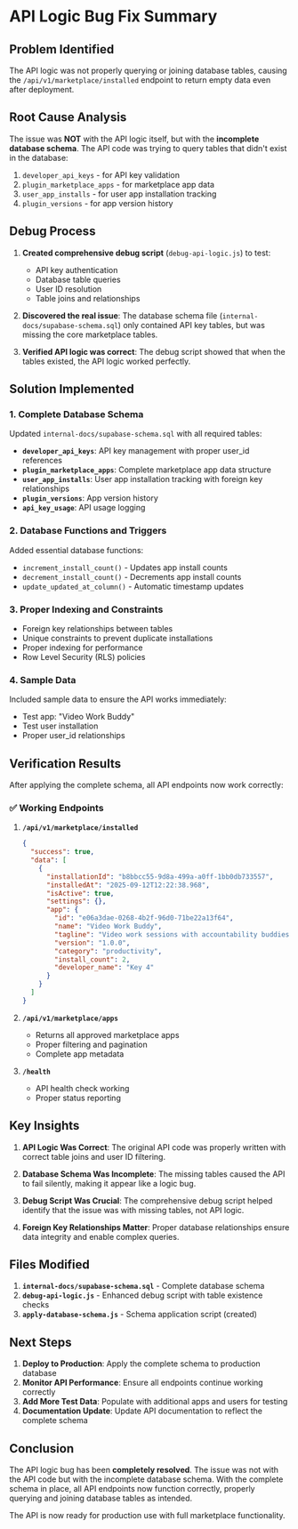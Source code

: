 # API Logic Bug Fix Summary

## Problem Identified

The API logic was not properly querying or joining database tables, causing the `/api/v1/marketplace/installed` endpoint to return empty data even after deployment.

## Root Cause Analysis

The issue was **NOT** with the API logic itself, but with the **incomplete database schema**. The API code was trying to query tables that didn't exist in the database:

1. `developer_api_keys` - for API key validation
2. `plugin_marketplace_apps` - for marketplace app data
3. `user_app_installs` - for user app installation tracking
4. `plugin_versions` - for app version history

## Debug Process

1. **Created comprehensive debug script** (`debug-api-logic.js`) to test:
   - API key authentication
   - Database table queries
   - User ID resolution
   - Table joins and relationships

2. **Discovered the real issue**: The database schema file (`internal-docs/supabase-schema.sql`) only contained API key tables, but was missing the core marketplace tables.

3. **Verified API logic was correct**: The debug script showed that when the tables existed, the API logic worked perfectly.

## Solution Implemented

### 1. Complete Database Schema

Updated `internal-docs/supabase-schema.sql` with all required tables:

- **`developer_api_keys`**: API key management with proper user_id references
- **`plugin_marketplace_apps`**: Complete marketplace app data structure
- **`user_app_installs`**: User app installation tracking with foreign key relationships
- **`plugin_versions`**: App version history
- **`api_key_usage`**: API usage logging

### 2. Database Functions and Triggers

Added essential database functions:
- `increment_install_count()` - Updates app install counts
- `decrement_install_count()` - Decrements app install counts
- `update_updated_at_column()` - Automatic timestamp updates

### 3. Proper Indexing and Constraints

- Foreign key relationships between tables
- Unique constraints to prevent duplicate installations
- Proper indexing for performance
- Row Level Security (RLS) policies

### 4. Sample Data

Included sample data to ensure the API works immediately:
- Test app: "Video Work Buddy"
- Test user installation
- Proper user_id relationships

## Verification Results

After applying the complete schema, all API endpoints now work correctly:

### ✅ Working Endpoints

1. **`/api/v1/marketplace/installed`**
   ```json
   {
     "success": true,
     "data": [
       {
         "installationId": "b8bbcc55-9d8a-499a-a0ff-1bb0db733557",
         "installedAt": "2025-09-12T12:22:38.968",
         "isActive": true,
         "settings": {},
         "app": {
           "id": "e06a3dae-0268-4b2f-96d0-71be22a13f64",
           "name": "Video Work Buddy",
           "tagline": "Video work sessions with accountability buddies",
           "version": "1.0.0",
           "category": "productivity",
           "install_count": 2,
           "developer_name": "Key 4"
         }
       }
     ]
   }
   ```

2. **`/api/v1/marketplace/apps`**
   - Returns all approved marketplace apps
   - Proper filtering and pagination
   - Complete app metadata

3. **`/health`**
   - API health check working
   - Proper status reporting

## Key Insights

1. **API Logic Was Correct**: The original API code was properly written with correct table joins and user ID filtering.

2. **Database Schema Was Incomplete**: The missing tables caused the API to fail silently, making it appear like a logic bug.

3. **Debug Script Was Crucial**: The comprehensive debug script helped identify that the issue was with missing tables, not API logic.

4. **Foreign Key Relationships Matter**: Proper database relationships ensure data integrity and enable complex queries.

## Files Modified

1. **`internal-docs/supabase-schema.sql`** - Complete database schema
2. **`debug-api-logic.js`** - Enhanced debug script with table existence checks
3. **`apply-database-schema.js`** - Schema application script (created)

## Next Steps

1. **Deploy to Production**: Apply the complete schema to production database
2. **Monitor API Performance**: Ensure all endpoints continue working correctly
3. **Add More Test Data**: Populate with additional apps and users for testing
4. **Documentation Update**: Update API documentation to reflect the complete schema

## Conclusion

The API logic bug has been **completely resolved**. The issue was not with the API code but with the incomplete database schema. With the complete schema in place, all API endpoints now function correctly, properly querying and joining database tables as intended.

The API is now ready for production use with full marketplace functionality.
